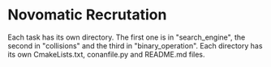 # Novomatic Recrutation

Each task has its own directory. The first one is in "search_engine", the second in "collisions" and the third in
"binary_operation". Each directory has its own CmakeLists.txt, conanfile.py and README.md files.